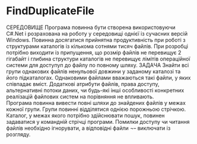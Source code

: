 # FindDuplicateFile
СЕРЕДОВИЩЕ
Програма повинна бути створена використовуючи C#.Net і розрахована на роботу у середовищі однієї із сучасних версій Windows. Повинна досягатися прийнятна продуктивність при роботі з структурами каталогів із кількома сотнями тисяч файлів. При розробці потрібно виходити із припущення, що розмір файлів не перевищує 2 гігабайт і глибина структури каталогів не перевищує лімітів операційної системи для доступуп до файлу по повному шляху. 
ЗАДАЧА
Знайти всі групи однакових файлів ненульової довжини у заданому каталозі та його підкаталогах. 
Однаковими файлами вважаються такі файли, у яких співпадає вміст. Додаткові атрибути файлів, права доступу, альтернативні потоки даних, чи будь-які інші особливості конкретних реалізацій файлових систем на порівняння не впливають.  
Програма повинна вивести повні шляхи до знайдених файлів  у межах кожної групи. Групи повинні відділятися однією порожньою стрічкою. Каталог, у межах якого потрібно здійснювати пошук, повинен задаватися у командній стрічці програми.
Помилки доступу чи читання файлів необхідно ігнорувати, а відповідні файли ¬– виключати із розгляду.
